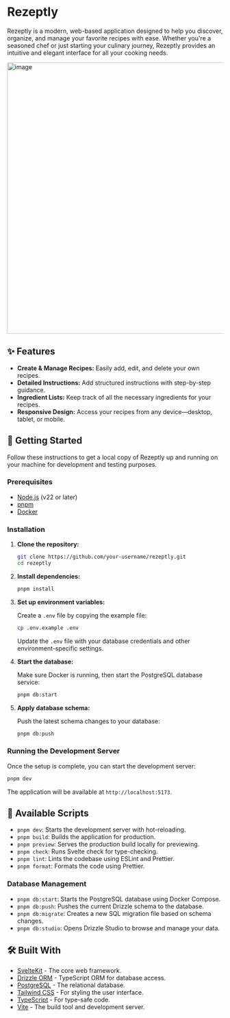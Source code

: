 # Rezeptly

Rezeptly is a modern, web-based application designed to help you discover, organize, and manage your favorite recipes with ease. Whether you're a seasoned chef or just starting your culinary journey, Rezeptly provides an intuitive and elegant interface for all your cooking needs.

<img width="776" height="633" alt="image" src="https://github.com/user-attachments/assets/b5271ee0-d470-4ac8-9811-395ef64d1ad3" />

## ✨ Features

- **Create & Manage Recipes:** Easily add, edit, and delete your own recipes.
- **Detailed Instructions:** Add structured instructions with step-by-step guidance.
- **Ingredient Lists:** Keep track of all the necessary ingredients for your recipes.
- **Responsive Design:** Access your recipes from any device—desktop, tablet, or mobile.

## 🚀 Getting Started

Follow these instructions to get a local copy of Rezeptly up and running on your machine for development and testing purposes.

### Prerequisites

- [Node.js](https://nodejs.org/) (v22 or later)
- [pnpm](https://pnpm.io/installation)
- [Docker](https://www.docker.com/products/docker-desktop/)

### Installation

1.  **Clone the repository:**

    ```bash
    git clone https://github.com/your-username/rezeptly.git
    cd rezeptly
    ```

2.  **Install dependencies:**

    ```bash
    pnpm install
    ```

3.  **Set up environment variables:**

    Create a `.env` file by copying the example file:

    ```bash
    cp .env.example .env
    ```

    Update the `.env` file with your database credentials and other environment-specific settings.

4.  **Start the database:**

    Make sure Docker is running, then start the PostgreSQL database service:

    ```bash
    pnpm db:start
    ```

5.  **Apply database schema:**

    Push the latest schema changes to your database:

    ```bash
    pnpm db:push
    ```

### Running the Development Server

Once the setup is complete, you can start the development server:

```bash
pnpm dev
```

The application will be available at `http://localhost:5173`.

## 📜 Available Scripts

- `pnpm dev`: Starts the development server with hot-reloading.
- `pnpm build`: Builds the application for production.
- `pnpm preview`: Serves the production build locally for previewing.
- `pnpm check`: Runs Svelte check for type-checking.
- `pnpm lint`: Lints the codebase using ESLint and Prettier.
- `pnpm format`: Formats the code using Prettier.

### Database Management

- `pnpm db:start`: Starts the PostgreSQL database using Docker Compose.
- `pnpm db:push`: Pushes the current Drizzle schema to the database.
- `pnpm db:migrate`: Creates a new SQL migration file based on schema changes.
- `pnpm db:studio`: Opens Drizzle Studio to browse and manage your data.

## 🛠️ Built With

- [SvelteKit](https://kit.svelte.dev/) - The core web framework.
- [Drizzle ORM](https://orm.drizzle.team/) - TypeScript ORM for database access.
- [PostgreSQL](https://www.postgresql.org/) - The relational database.
- [Tailwind CSS](https://tailwindcss.com/) - For styling the user interface.
- [TypeScript](https://www.typescriptlang.org/) - For type-safe code.
- [Vite](https.vitejs.dev/) - The build tool and development server.
